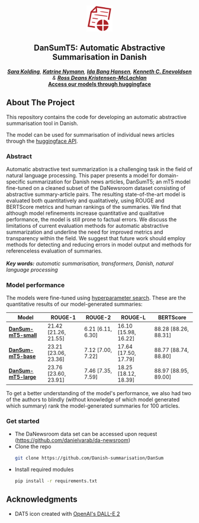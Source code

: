 <div id="top"></div>
<div align="center">
    <img src="data/logo_DanSumT5.png" alt="Logo" width="70" height="70">
<h2 align="center">DanSumT5: Automatic Abstractive Summarisation in Danish</h3>

  <em><a href="https://github.com/sarakolding"><strong>Sara Kolding</strong></a>, <a href="https://github.com/katrinenymann"><strong>Katrine Nymann</strong></a>, <a href="https://github.com/idabh"><strong>Ida Bang Hansen</strong></a>, <a href="https://github.com/KennethEnevoldsen"><strong>Kenneth C. Enevoldsen</strong></a> & <a href="https://github.com/rdkm89"><strong>Ross Deans Kristensen-McLachlan</strong></a></em>
  <br />
    <a href="https://huggingface.co/Danish-summarisation"><strong>Access our models through huggingface</strong></a>
    <br />
  </p>
</div>

## About The Project

This repository contains the code for developing an automatic abstractive summarisation tool in Danish.

The model can be used for summarisation of individual news articles through the [huggingface API](https://huggingface.co/Danish-summarisation/DanSum-mT5-large).

### Abstract
Automatic abstractive text summarization
is a challenging task in the field of natural language processing. This paper
presents a model for domain-specific summarization for Danish news articles, DanSumT5; an mT5 model fine-tuned on a
cleaned subset of the DaNewsroom dataset
consisting of abstractive summary-article
pairs. The resulting state-of-the-art model
is evaluated both quantitatively and qualitatively, using ROUGE and BERTScore
metrics and human rankings of the summaries. We find that although model refinements increase quantitative and qualitative performance, the model is still prone
to factual errors. We discuss the limitations of current evaluation methods for automatic abstractive summarization and underline the need for improved metrics and
transparency within the field. We suggest that future work should employ methods for detecting and reducing errors in
model output and methods for referenceless evaluation of summaries. <br>
<br>
***Key words:** automatic summarisation, transformers, Danish, natural language processing*

### Model performance
The models were fine-tuned using <a href="https://wandb.ai/danish-summarisation/danewsroom/reports/Danish-Summarisation-hyperparameter-search--VmlldzoyNjk4MTMw?accessToken=cu0krm4f24m7qh3j2ilxhrac9f8zika9kerh3q3gzty51xy40a44vjyteffj9sc0">hyperparameter search</a>. These are the quantitative results of our model-generated summaries:

| Model |  ROUGE-1 | ROUGE-2 | ROUGE-L | BERTScore |
| ------------- | ------------- | ------------- | ------------- | ------------- |
| <a href="https://huggingface.co/Danish-summarisation/DanSum-mT5-small"> **DanSum-mT5-small** </a> | 21.42 [21.26, 21.55]  |  6.21 [6.11, 6.30]  |  16.10 [15.98, 16.22]  | 88.28 [88.26, 88.31] |
| <a href="https://huggingface.co/Danish-summarisation/DanSum-mT5-base"> **DanSum-mT5-base** | 23.21 [23.06, 23.36]  | 7.12 [7.00, 7.22]  | 17.64 [17.50, 17.79]  |  88.77 [88.74, 88.80] |
| <a href="https://huggingface.co/Danish-summarisation/DanSum-mT5-large"> **DanSum-mT5-large** | 23.76 [23.60, 23.91]  |  7.46 [7.35, 7.59]  | 18.25 [18.12, 18.39]  |  88.97 [88.95, 89.00] |

To get a better understanding of the model's performance, we also had two of the authors to blindly (without knowledge of which model generated which summary) rank the model-generated summaries for 100 articles.

### Get started
* The DaNewsroom data set can be accessed upon request (https://github.com/danielvarab/da-newsroom)
* Clone the repo
   ```sh
   git clone https://github.com/Danish-summarisation/DanSum
   ```
* Install required modules
  ```sh
  pip install -r requirements.txt
  ```

             
## Acknowledgments
*  DAT5 icon created with [OpenAI's DALL-E 2](https://openai.com/dall-e-2/)

